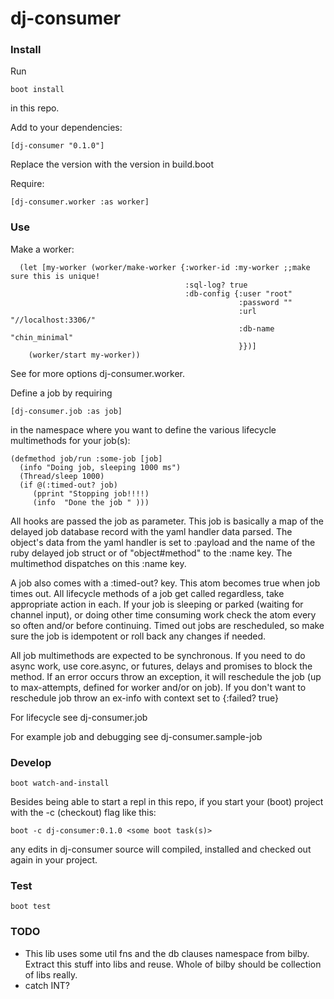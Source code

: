 # dj-consumer

### Install

Run

    boot install

in this repo.

Add to your dependencies:

    [dj-consumer "0.1.0"]

Replace the version with the version in build.boot

Require:

    [dj-consumer.worker :as worker]

### Use

Make a worker:

```
  (let [my-worker (worker/make-worker {:worker-id :my-worker ;;make sure this is unique!
                                       :sql-log? true
                                       :db-config {:user "root"
                                                   :password ""
                                                   :url "//localhost:3306/"
                                                   :db-name "chin_minimal"
                                                   }})]
    (worker/start my-worker))
```

See for more options dj-consumer.worker.

Define a job by requiring

    [dj-consumer.job :as job]

in the namespace where you want to define the various lifecycle multimethods for
your job(s):

```
(defmethod job/run :some-job [job]
  (info "Doing job, sleeping 1000 ms")
  (Thread/sleep 1000)
  (if @(:timed-out? job)
     (pprint "Stopping job!!!!)
     (info  "Done the job " )))
```

All hooks are passed the job as parameter. This job is basically a map of
the delayed job database record with the yaml handler data parsed. The object's
data from the yaml handler is set to :payload and the name of the ruby
delayed job struct or of "object#method" to the :name key. The multimethod
dispatches on this :name key.

A job also comes with a :timed-out? key. This atom becomes true when job times
out. All lifecycle methods of a job get called regardless, take appropriate
action in each. If your job is sleeping or parked (waiting for channel input),
or doing other time consuming work check the atom every so often and/or before
continuing. Timed out jobs are rescheduled, so make sure the job is idempotent
or roll back any changes if needed.

All job multimethods are expected to be synchronous. If you need to do async
work, use core.async, or futures, delays and promises to block the method. If an
error occurs throw an exception, it will reschedule the job (up to max-attempts,
defined for worker and/or on job). If you don't want to reschedule job throw an
ex-info with context set to {:failed? true}

For lifecycle see dj-consumer.job

For example job and debugging see dj-consumer.sample-job

### Develop

    boot watch-and-install

Besides being able to start a repl in this repo, if you start your (boot) project with the
-c (checkout) flag like this:

    boot -c dj-consumer:0.1.0 <some boot task(s)>

any edits in dj-consumer source will compiled, installed and checked out again
in your project.

### Test

    boot test

### TODO

- This lib uses some util fns and the db clauses namespace from bilby. Extract
  this stuff into libs and reuse. Whole of bilby should be collection of libs really.
- catch INT?
